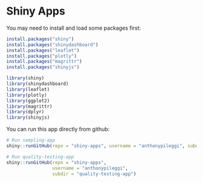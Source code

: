 # Shiny Apps

You may need to install and load some packages first:
```r
install.packages("shiny")
install.packages("shinydashboard")
install.packages("leaflet")
install.packages("plotly")
install.packages("magrittr")
install.packages("shinyjs")

library(shiny)
library(shinydashboard)
library(leaflet)
library(plotly)
library(ggplot2)
library(magrittr)
library(dplyr)
library(shinyjs)
```

You can run this app directly from github:
```r
# Run sampling-app
shiny::runGitHub(repo = "shiny-apps", username = "anthonypileggi", subdir = "sampling-app")

# Run quality-testing-app
shiny::runGitHub(repo = "shiny-apps", 
                 username = "anthonypileggi", 
                 subdir = "quality-testing-app")
```
